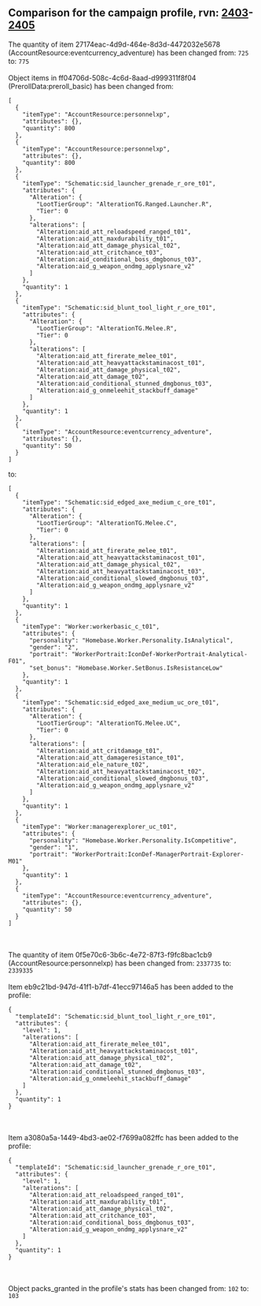 ## Comparison for the campaign profile, rvn: [2403](https://github.com/PRO100KatYT/FortniteProfileRevisions/tree/main/profiles/campaign/2403%20campaign.json)-[2405](https://github.com/PRO100KatYT/FortniteProfileRevisions/tree/main/profiles/campaign/2405%20campaign.json)

The quantity of item 27174eac-4d9d-464e-8d3d-4472032e5678 (AccountResource:eventcurrency_adventure) has been changed from: `725` to: `775`
<br><br>
Object items in ff04706d-508c-4c6d-8aad-d999311f8f04 (PrerollData:preroll_basic) has been changed from:

```
[
  {
    "itemType": "AccountResource:personnelxp",
    "attributes": {},
    "quantity": 800
  },
  {
    "itemType": "AccountResource:personnelxp",
    "attributes": {},
    "quantity": 800
  },
  {
    "itemType": "Schematic:sid_launcher_grenade_r_ore_t01",
    "attributes": {
      "Alteration": {
        "LootTierGroup": "AlterationTG.Ranged.Launcher.R",
        "Tier": 0
      },
      "alterations": [
        "Alteration:aid_att_reloadspeed_ranged_t01",
        "Alteration:aid_att_maxdurability_t01",
        "Alteration:aid_att_damage_physical_t02",
        "Alteration:aid_att_critchance_t03",
        "Alteration:aid_conditional_boss_dmgbonus_t03",
        "Alteration:aid_g_weapon_ondmg_applysnare_v2"
      ]
    },
    "quantity": 1
  },
  {
    "itemType": "Schematic:sid_blunt_tool_light_r_ore_t01",
    "attributes": {
      "Alteration": {
        "LootTierGroup": "AlterationTG.Melee.R",
        "Tier": 0
      },
      "alterations": [
        "Alteration:aid_att_firerate_melee_t01",
        "Alteration:aid_att_heavyattackstaminacost_t01",
        "Alteration:aid_att_damage_physical_t02",
        "Alteration:aid_att_damage_t02",
        "Alteration:aid_conditional_stunned_dmgbonus_t03",
        "Alteration:aid_g_onmeleehit_stackbuff_damage"
      ]
    },
    "quantity": 1
  },
  {
    "itemType": "AccountResource:eventcurrency_adventure",
    "attributes": {},
    "quantity": 50
  }
]
```

to:

```
[
  {
    "itemType": "Schematic:sid_edged_axe_medium_c_ore_t01",
    "attributes": {
      "Alteration": {
        "LootTierGroup": "AlterationTG.Melee.C",
        "Tier": 0
      },
      "alterations": [
        "Alteration:aid_att_firerate_melee_t01",
        "Alteration:aid_att_heavyattackstaminacost_t01",
        "Alteration:aid_att_damage_physical_t02",
        "Alteration:aid_att_heavyattackstaminacost_t03",
        "Alteration:aid_conditional_slowed_dmgbonus_t03",
        "Alteration:aid_g_weapon_ondmg_applysnare_v2"
      ]
    },
    "quantity": 1
  },
  {
    "itemType": "Worker:workerbasic_c_t01",
    "attributes": {
      "personality": "Homebase.Worker.Personality.IsAnalytical",
      "gender": "2",
      "portrait": "WorkerPortrait:IconDef-WorkerPortrait-Analytical-F01",
      "set_bonus": "Homebase.Worker.SetBonus.IsResistanceLow"
    },
    "quantity": 1
  },
  {
    "itemType": "Schematic:sid_edged_axe_medium_uc_ore_t01",
    "attributes": {
      "Alteration": {
        "LootTierGroup": "AlterationTG.Melee.UC",
        "Tier": 0
      },
      "alterations": [
        "Alteration:aid_att_critdamage_t01",
        "Alteration:aid_att_damageresistance_t01",
        "Alteration:aid_ele_nature_t02",
        "Alteration:aid_att_heavyattackstaminacost_t02",
        "Alteration:aid_conditional_slowed_dmgbonus_t03",
        "Alteration:aid_g_weapon_ondmg_applysnare_v2"
      ]
    },
    "quantity": 1
  },
  {
    "itemType": "Worker:managerexplorer_uc_t01",
    "attributes": {
      "personality": "Homebase.Worker.Personality.IsCompetitive",
      "gender": "1",
      "portrait": "WorkerPortrait:IconDef-ManagerPortrait-Explorer-M01"
    },
    "quantity": 1
  },
  {
    "itemType": "AccountResource:eventcurrency_adventure",
    "attributes": {},
    "quantity": 50
  }
]
```

<br><br>
The quantity of item 0f5e70c6-3b6c-4e72-87f3-f9fc8bac1cb9 (AccountResource:personnelxp) has been changed from: `2337735` to: `2339335`
<br><br>
Item eb9c21bd-947d-41f1-b7df-41ecc97146a5 has been added to the profile:

```
{
  "templateId": "Schematic:sid_blunt_tool_light_r_ore_t01",
  "attributes": {
    "level": 1,
    "alterations": [
      "Alteration:aid_att_firerate_melee_t01",
      "Alteration:aid_att_heavyattackstaminacost_t01",
      "Alteration:aid_att_damage_physical_t02",
      "Alteration:aid_att_damage_t02",
      "Alteration:aid_conditional_stunned_dmgbonus_t03",
      "Alteration:aid_g_onmeleehit_stackbuff_damage"
    ]
  },
  "quantity": 1
}
```

<br><br>
Item a3080a5a-1449-4bd3-ae02-f7699a082ffc has been added to the profile:

```
{
  "templateId": "Schematic:sid_launcher_grenade_r_ore_t01",
  "attributes": {
    "level": 1,
    "alterations": [
      "Alteration:aid_att_reloadspeed_ranged_t01",
      "Alteration:aid_att_maxdurability_t01",
      "Alteration:aid_att_damage_physical_t02",
      "Alteration:aid_att_critchance_t03",
      "Alteration:aid_conditional_boss_dmgbonus_t03",
      "Alteration:aid_g_weapon_ondmg_applysnare_v2"
    ]
  },
  "quantity": 1
}
```

<br><br>
Object packs_granted in the profile's stats has been changed from: `102` to: `103`
<br><br>
